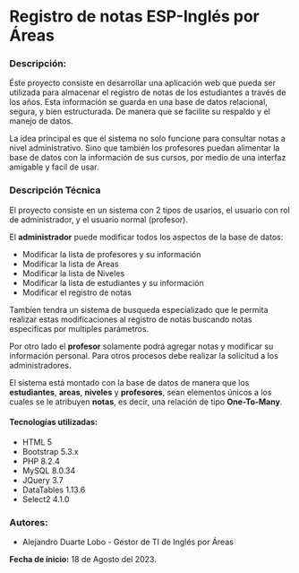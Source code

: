 
# Registro de notas ESP-Inglés por Áreas

### Descripción:

Éste proyecto consiste en desarrollar una aplicación web que pueda ser utilizada para almacenar el registro de notas de los estudiantes a través de los años. Esta información se guarda en una base de datos relacional, segura, y bien estructurada. De manera que se facilite su respaldo y el manejo de datos.

La idea principal es que el sistema no solo funcione para consultar notas a nivel administrativo. Sino que también los profesores puedan alimentar la base de datos con la información de sus cursos, por medio de una interfaz amigable y facil de usar.

### Descripción Técnica

El proyecto consiste en un sistema con 2 tipos de usarios, el usuario con rol de administrador, y el usuario normal (profesor). 

El **administrador** puede modificar todos los aspectos de la base de datos:

- Modificar la lista de profesores y su información
- Modificar la lista de Areas
- Modificar la lista de Niveles
- Modificar la lista de estudiantes y su información
- Modificar el registro de notas

Tambíen tendra un sistema de busqueda especializado que le permita realizar estas modificaciones al registro de notas buscando notas especificas por multiples parámetros.

Por otro lado el **profesor** solamente podrá agregar notas y modificar su información personal. Para otros procesos debe realizar la solicitud a los administradores.

El sistema está montado con la base de datos de manera que los **estudiantes**, **areas**, **niveles** y **profesores**, sean elementos únicos a los cuales se le atribuyen **notas**, es decir, una relación de tipo **One-To-Many**.

#### Tecnologías utilizadas:
- HTML 5
- Bootstrap 5.3.x
- PHP  8.2.4
- MySQL 8.0.34
- JQuery 3.7
- DataTables 1.13.6
- Select2 4.1.0

### Autores:
- Alejandro Duarte Lobo - Gestor de TI de Inglés por Áreas

**Fecha de inicio:** 18 de Agosto del 2023.